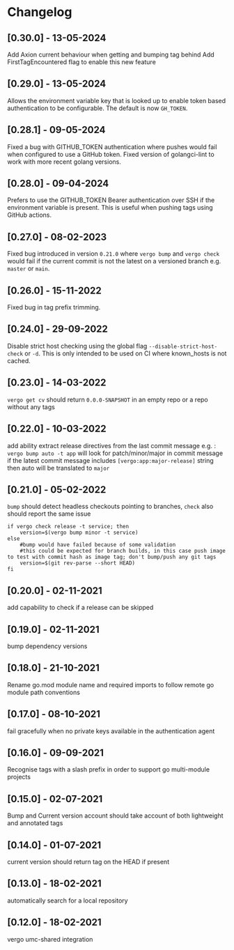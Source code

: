 # Changelog

## [0.30.0] - 13-05-2024
Add Axion current behaviour when getting and bumping tag behind
Add FirstTagEncountered flag to enable this new feature

## [0.29.0] - 13-05-2024
Allows the environment variable key that is looked up to enable token based authentication to be configurable. The default is now `GH_TOKEN`.

## [0.28.1] - 09-05-2024
Fixed a bug with GITHUB_TOKEN authentication where pushes would fail when configured to use a GitHub token.
Fixed version of golangci-lint to work with more recent golang versions.


## [0.28.0] - 09-04-2024
Prefers to use the GITHUB_TOKEN Bearer authentication over SSH if the environment variable is present.
This is useful when pushing tags using GitHub actions.

## [0.27.0] - 08-02-2023
Fixed bug introduced in version `0.21.0` where `vergo bump` and `vergo check` would fail if the current commit is not 
the latest on a versioned branch e.g. `master` or `main`.

## [0.26.0] - 15-11-2022
Fixed bug in tag prefix trimming.

## [0.24.0] - 29-09-2022
Disable strict host checking using the global flag `--disable-strict-host-check` or `-d`. 
This is only intended to be used on CI where known_hosts is not cached. 

## [0.23.0] - 14-03-2022
`vergo get cv` should return `0.0.0-SNAPSHOT` in an empty repo or a repo without any tags 

## [0.22.0] - 10-03-2022
add ability extract release directives from the last commit message
e.g. : `vergo bump auto -t app` will look for patch/minor/major in commit message
if the latest commit message includes `[vergo:app:major-release]` string then auto will be translated to `major`

## [0.21.0] - 05-02-2022

`bump` should detect headless checkouts pointing to branches, `check` also should report the same issue

```
if vergo check release -t service; then
	version=$(vergo bump minor -t service)
else
	#bump would have failed because of some validation
	#this could be expected for branch builds, in this case push image to test with commit hash as image tag; don't bump/push any git tags
	version=$(git rev-parse --short HEAD)
fi
```
## [0.20.0] - 02-11-2021

add capability to check if a release can be skipped

## [0.19.0] - 02-11-2021

bump dependency versions

## [0.18.0] - 21-10-2021

Rename go.mod module name and required imports to follow remote go module path conventions 

## [0.17.0] - 08-10-2021

fail gracefully when no private keys available in the authentication agent

## [0.16.0] - 09-09-2021

Recognise tags with a slash prefix in order to support go multi-module projects

## [0.15.0] - 02-07-2021

Bump and Current version account should take account of both lightweight and annotated tags 

## [0.14.0] - 01-07-2021

current version should return tag on the HEAD if present

## [0.13.0] - 18-02-2021

automatically search for a local repository

## [0.12.0] - 18-02-2021

vergo umc-shared integration
